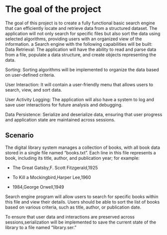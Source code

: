 # The goal of the project

The goal of this project is to create a fully functional basic search engine that can efficiently locate and retrieve data from a structured dataset. The application will not only search for specific files but also sort the data using selected algorithms, providing users with an organized view of the information.
a Search engine with the following capabilities will be built:
Data Retrieval: The application will have the ability to read and parse data from a file, populate a data structure, and create objects representing the data.

Sorting: Sorting algorithms will be implemented to organize the data based on user-defined criteria.

User Interaction: It will contain a user-friendly menu that allows users to search, view, and sort data.

User Activity Logging: The application will also have a system to log and save user interactions for future analysis and debugging.

Data Persistence: Serialize and deserialize data, ensuring that user progress and application state are maintained across sessions.

## Scenario

The digital library system manages a collection of books, with all book data stored in a single file named “books.txt”.
Each line in this file represents a book, including its title, author, and publication year; for example:
- The Great Gatsby,F. Scott Fitzgerald,1925

- To Kill a Mockingbird,Harper Lee,1960

- 1984,George Orwell,1949
  


Search engine program will allow users to search for specific books within this file and view their details. Users should be able to sort the list of books based on various criteria, such as title, author, or publication date.

To ensure that user data and interactions are preserved across sessions,serialization will be implemented to save the current state of the library to a file named “library.ser.” 
